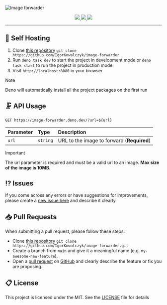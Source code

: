 ![Image forwarder](https://github.com/IgorKowalczyk/image-forwarder/assets/49127376/7d1c53b7-55b3-4071-988b-a62c10a99c88)

<div align="center">
 <a aria-label="Powered by" href="https://image-forwarder.deno.dev/">
  <img src="https://img.shields.io/static/v1?label=Powered%20by&message=Deno&color=blue&logo=deno">
 </a>
 <a aria-label="Github License" href="https://github.com/igorkowalczyk/image-forwarder/blob/main/license.md">
  <img src="https://img.shields.io/github/license/igorkowalczyk/image-forwarder?color=blue&logo=github&label=License">
 </a>
 <a aria-label="Version" href="https://github.com/igorkowalczyk/image-forwarder/releases">
  <img src="https://img.shields.io/github/v/release/igorkowalczyk/image-forwarder?color=blue&logo=github&label=Version">
 </a>
</div>

---

## 🔩 Self Hosting

1. Clone [this repository](https://github.com/igorkowalczyk/image-forwarder) `git clone https://github.com/IgorKowalczyk/image-forwarder`
2. Run `deno task dev` to start the project in development mode or `deno task start` to run the project in production mode.
3. Visit `http://localhost:8080` in your browser

> [!NOTE]
> Deno will automatically install all the project packages on the first run

## 🗜️ API Usage

```http
GET https://image-forwarder.deno.dev/?url=${url}
```

| Parameter | Type     | Description                                |
| :-------- | :------- | :----------------------------------------- |
| `url`     | `string` | URL to the image to forward (**Required**) |

> [!IMPORTANT]
> The url parameter is required and must be a valid url to an image. **Max size of the image is 10MB.**

## ⁉️ Issues

If you come across any errors or have suggestions for improvements, please create a [new issue here](https://github.com/igorkowalczyk/image-forwarder/issues) and describe it clearly.

## 📥 Pull Requests

When submitting a pull request, please follow these steps:

- Clone [this repository](https://github.com/igorkowalczyk/image-forwarder) `git clone https://github.com/IgorKowalczyk/image-forwarder.git`
- Create a branch from `main` and give it a meaningful name (e.g. `my-awesome-new-feature`).
- Open a [pull request](https://github.com/igorkowalczyk/image-forwarder/pulls) on [GitHub](https://github.com/) and clearly describe the feature or fix you are proposing.

## 📋 License

This project is licensed under the MIT. See the [LICENSE](https://github.com/igorkowalczyk/image-forwarder/blob/main/license.md) file for details
